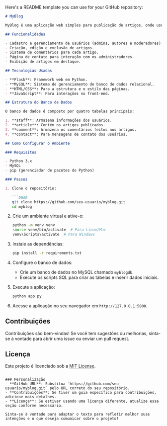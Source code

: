 Here's a README template you can use for your GitHub repository:

```markdown
# MyBlog

MyBlog é uma aplicação web simples para publicação de artigos, onde usuários podem comentar e interagir com o conteúdo. O projeto foi desenvolvido em Flask e utiliza um banco de dados MySQL.

## Funcionalidades

- Cadastro e gerenciamento de usuários (admins, autores e moderadores).
- Criação, edição e exclusão de artigos.
- Sistema de comentários para cada artigo.
- Página de contato para interação com os administradores.
- Exibição de artigos em destaque.

## Tecnologias Usadas

- **Flask**: Framework web em Python.
- **MySQL**: Sistema de gerenciamento de banco de dados relacional.
- **HTML/CSS**: Para a estrutura e o estilo das páginas.
- **JavaScript**: Para interações no front-end.

## Estrutura do Banco de Dados

O banco de dados é composto por quatro tabelas principais:

1. **staff**: Armazena informações dos usuários.
2. **article**: Contém os artigos publicados.
3. **comment**: Armazena os comentários feitos nos artigos.
4. **contact**: Para mensagens de contato dos usuários.

## Como Configurar o Ambiente

### Requisitos

- Python 3.x
- MySQL
- pip (gerenciador de pacotes do Python)

### Passos

1. Clone o repositório:

   ```bash
   git clone https://github.com/seu-usuario/myblog.git
   cd myblog
   ```

2. Crie um ambiente virtual e ative-o:

   ```bash
   python -m venv venv
   source venv/bin/activate  # Para Linux/Mac
   venv\Scripts\activate  # Para Windows
   ```

3. Instale as dependências:

   ```bash
   pip install -r requirements.txt
   ```

4. Configure o banco de dados:

   - Crie um banco de dados no MySQL chamado `myblogdb`.
   - Execute os scripts SQL para criar as tabelas e inserir dados iniciais.

5. Execute a aplicação:

   ```bash
   python app.py
   ```

6. Acesse a aplicação no seu navegador em `http://127.0.0.1:5000`.

## Contribuições

Contribuições são bem-vindas! Se você tem sugestões ou melhorias, sinta-se à vontade para abrir uma issue ou enviar um pull request.

## Licença

Este projeto é licenciado sob a [MIT License](LICENSE).
```

### Personalização
- **GitHub URL**: Substitua `https://github.com/seu-usuario/myblog.git` pelo URL correto do seu repositório.
- **Contribuições**: Se tiver um guia específico para contribuições, adicione mais detalhes.
- **Licença**: Se estiver usando uma licença diferente, atualize essa seção conforme necessário.

Sinta-se à vontade para adaptar o texto para refletir melhor suas intenções e o que deseja comunicar sobre o projeto!